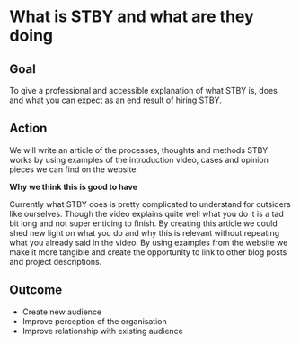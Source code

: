 
# What is STBY and what are they doing

## Goal

To give a professional and accessible explanation of what STBY is, does and what you can expect as an end result of hiring STBY.

## Action

We will write an article of the processes, thoughts and methods STBY works by using examples of the introduction video, cases and opinion pieces we can find on the website.

**Why we think this is good to have**

Currently what STBY does is pretty complicated to understand for outsiders like ourselves. Though the video explains quite well what you do it is a tad bit long and not super enticing to finish. By creating this article we could shed new light on what you do and why this is relevant without repeating what you already said in the video. By using examples from the website we make it more tangible and create the opportunity to link to other blog posts and project descriptions.


## Outcome

* Create new audience
* Improve perception of the organisation
* Improve relationship with existing audience
